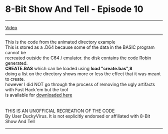 # 8-Bit Show And Tell - Episode 10

***

[Video](https://www.youtube.com/watch?v=HVMjLUhOX90, "8-Bit Show and Tell")

***

This is the code from the animated directory example<br />
This is stored as a .D64 because some of the data in the BASIC program cannot be<br />
recreated outside the C64 / emulator.  the disk contains the code Robin generated.<br />
**CREATE.BAS** which can be loaded using **load "create.bas",8**<br />
doing a list on the directory shows more or less the effect that it was meant to create.<br />
however I did NOT go through the process of removing the ugly artifacts with Fast Hack'em but the tool<br />
is available for [downloaded here](https://csdb.dk/release/?id=66091)
<br />
<br />
<br />
THIS IS AN UNOFFICIAL RECREATION OF THE CODE<br />
By User DuckyVirus.  It is not explicitly endorsed or affiliated with 8-Bit Show And Tell<br />

***